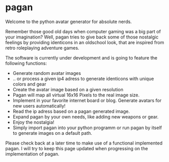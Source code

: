 pagan
=====

Welcome to the python avatar generator for absolute nerds.

Remember those good old days when computer gaming was a big part of your 
imagination? Well, pagan tries to give back some of those nostalgic feelings
by providing identicons in an oldschool look, that are inspired from retro roleplaying
adventure games.

The software is currently under development and is going to feature the following functions:

* Generate random avatar images
* .. or process a given ip4 adress to generate identicons with unique colors and gear
* Create the avatar image based on a given resolution
* Pagan will map all virtual 16x16 Pixels to the real image size.
* Implement in your favorite internet board or blog. Generate avatars for new users automatically!
* Read the ip adress based on a pagan generated image.
* Expand pagan by your own needs, like adding new weapons or gear.
* Enjoy the nostalgia!
* Simply import pagan into your python programm or run pagan by itself to generate images on a default path.

Please check back at a later time to make use of a functional implemented pagan. I will try to keep this page updated when
progressing on the implementation of pagan.